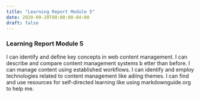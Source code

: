 ```yaml
---
title: "Learning Report Module 5"
date: 2020-09-20T00:00:00-04:00
draft: false
---
```


### Learning Report Module 5 
I can identify and define key concepts in web content management.
I can describe and compare content management systems b etter than before.
I can manage content using established workflows.
I can identify and employ technologies related to content management like adiing themes.
I can find and use resources for self-directed learning like using markdownguide.org to help me.
